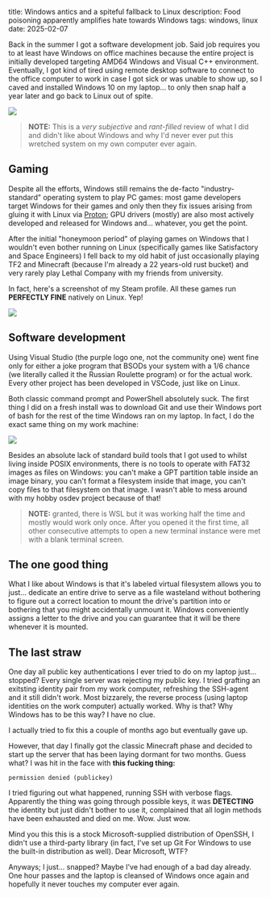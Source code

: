 title: Windows antics and a spiteful fallback to Linux
description: Food poisoning apparently amplifies hate towards Windows
tags: windows, linux
date: 2025-02-07

Back in the summer I got a software development job. Said job requires you to at least have Windows on office machines because the entire project is initially developed targeting AMD64 Windows and Visual C++ environment. Eventually, I got kind of tired using remote desktop software to connect to the office computer to work in case I got sick or was unable to show up, so I caved and installed Windows 10 on my laptop... to only then snap half a year later and go back to Linux out of spite.  

![](posts/2025-02-07.spite-linux-install/windows-meme.png)  

> **NOTE:** This is a _very subjective_ and _rant-filled_ review of what I did and didn't like about Windows and why I'd never ever put this wretched system on my own computer ever again.  

## Gaming
Despite all the efforts, Windows still remains the de-facto "industry-standard" operating system to play PC games: most game developers target Windows for their games and only then they fix issues arising from gluing it with Linux via [Proton](https://github.com/ValveSoftware/Proton); GPU drivers (mostly) are also most actively developed and released for Windows and... whatever, you get the point.  

After the initial "honeymoon period" of playing games on Windows that I wouldn't even bother running on Linux (specifically games like Satisfactory and Space Engineers) I fell back to my old habit of just occasionally playing TF2 and Minecraft (because I'm already a 22 years-old rust bucket) and very rarely play Lethal Company with my friends from university.  

In fact,  here's a screenshot of my Steam profile. All these games run **PERFECTLY FINE** natively on Linux. Yep!  

![](posts/2025-02-07.spite-linux-install/steam-games.png)  

## Software development
Using Visual Studio (the purple logo one, not the community one) went fine only for either a joke program that BSODs your system with a 1/6 chance (we literally called it the Russian Roulette program) or for the actual work. Every other project has been developed in VSCode, just like on Linux.  

Both classic command prompt and PowerShell absolutely suck. The first thing I did on a fresh install was to download Git and use their Windows port of bash for the rest of the time Windows ran on my laptop. In fact, I do the exact same thing on my work machine:  

![](posts/2025-02-07.spite-linux-install/git-bash.png)

Besides an absolute lack of standard build tools that I got used to whilst living inside POSIX environments, there is no tools to operate with FAT32 images as files on Windows: you can't make a GPT partition table inside an image binary, you can't format a filesystem inside that image, you can't copy files to that filesystem on that image. I wasn't able to mess around with my hobby osdev project because of that!  

> **NOTE:** granted, there is WSL but it was working half the time and mostly would work only once. After you opened it the first time, all other consecutive attempts to open a new terminal instance were met with a blank terminal screen.  

## The one good thing
What I like about Windows is that it's labeled virtual filesystem allows you to just... dedicate an entire drive to serve as a file wasteland without bothering to figure out a correct location to mount the drive's partition into or bothering that you might accidentally unmount it. Windows conveniently assigns a letter to the drive and you can guarantee that it will be there whenever it is mounted.  

## The last straw
One day all public key authentications I ever tried to do on my laptop just... stopped? Every single server was rejecting my public key. I tried grafting an exitsting identity pair from my work computer, refreshing the SSH-agent and it still didn't work. Most bizzarely, the reverse process (using laptop identities on the work computer) actually worked. Why is that? Why Windows has to be this way? I have no clue.  

I actually tried to fix this a couple of months ago but eventually gave up.  

However, that day I finally got the classic Minecraft phase and decided to start up the server that has been laying dormant for two months. Guess what? I was hit in the face with **this fucking thing:**  

```
permission denied (publickey)
```

I tried figuring out what happened, running SSH with verbose flags. Apparently the thing was going through possible keys, it was **DETECTING** the identity but just didn't bother to use it, complained that all login methods have been exhausted and died on me. Wow. Just wow.  

Mind you this this is a stock Microsoft-supplied distribution of OpenSSH, I didn't use a third-party library (in fact, I've set up Git For Windows to use the built-in distribution as well). Dear Microsoft, WTF?  

Anyways; I just... snapped? Maybe I've had enough of a bad day already. One hour passes and the laptop is cleansed of Windows once again and hopefully it never touches my computer ever again.  
